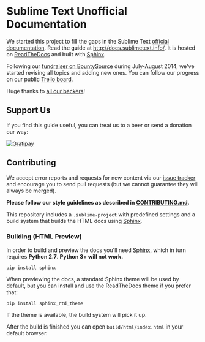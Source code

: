 # Sublime Text Unofficial Documentation

We started this project
to fill the gaps in the Sublime Text [official documentation][off-docs].
Read the guide at <http://docs.sublimetext.info/>.
It is hosted on [ReadTheDocs][]
and built with [Sphinx][].

Following our [fundraiser on BountySource][fundraiser]
during July-August 2014,
we've started revising all topics
and adding new ones.
You can follow our progress
on our public [Trello board][trello].

Huge thanks to [all our backers](./BACKERS.md)!


## Support Us

If you find this guide useful,
you can treat us to a beer
or send a donation our way:

[![Gratipay](http://img.shields.io/gratipay/sublimeundocs.svg)](https://gratipay.com/sublimeundocs/)

## Contributing

We accept error reports and requests for new content
via our [issue tracker][issues]
and encourage you to send pull requests
(but we cannot guarantee
they will always be merged).

**Please follow our style guidelines
as described in [CONTRIBUTING.md](./CONTRIBUTING.md).**

This repository includes a `.sublime-project`
with predefined settings and a build system
that builds the HTML docs using [Sphinx][].


### Building (HTML Preview)

In order to build and preview the docs
you'll need [Sphinx][],
which in turn requires **Python 2.7**.
**Python 3+ will not work.**

    pip install sphinx

When previewing the docs,
a standard Sphinx theme will be used by default,
but you can install
and use the ReadTheDocs theme
if you prefer that:

    pip install sphinx_rtd_theme

If the theme is available,
the build system will pick it up.

After the build is finished
you can open `build/html/index.html`
in your default browser.


[off-docs]: http://sublimetext.com/docs/3
[trello]: https://trello.com/b/ArLlY4X7/sublime-text-unofficial-documentation
[fundraiser]: https://www.bountysource.com/teams/st-undocs/fundraiser

[issues]: https://github.com/guillermooo/sublime-undocs/issues
[Sphinx]: http://sphinx-doc.org/
[ReadTheDocs]: https://readthedocs.org/
